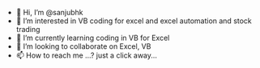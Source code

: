 - 👋 Hi, I’m @sanjubhk
- 👀 I’m interested in VB coding for excel and excel automation and stock trading 
- 🌱 I’m currently learning coding in VB  for Excel 
- 💞️ I’m looking to collaborate on Excel, VB 
- 📫 How to reach me ...? just a click away...

<!---
sanjubhk/sanjubhk is a ✨ special ✨ repository because its `README.md` (this file) appears on your GitHub profile.
You can click the Preview link to take a look at your changes.
--->
